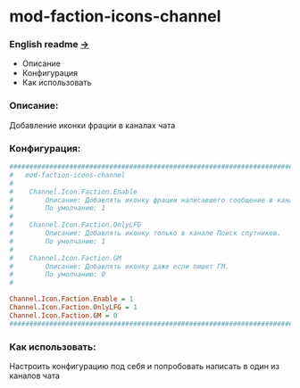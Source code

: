 # mod-faction-icons-channel

### English readme [->](https://github.com/Winfidonarleyan/kargatum-system/tree/master/src/mod-faction-icons-channel/README_eng.md)

- Описание
- Конфигурация
- Как использовать

### Описание:
Добавление иконки фрации в каналах чата

### Конфигурация:
```ini
###################################################################################################
#	mod-faction-icons-channel
#
#    Channel.Icon.Faction.Enable
#        Описание: Добавлять иконку фрации написавшего сообщение в канале.
#        По умолчанию: 1
#
#    Channel.Icon.Faction.OnlyLFG
#        Описание: Добавлять иконку только в канале Поиск спутников.
#        По умолчанию: 1
#
#    Channel.Icon.Faction.GM
#        Описание: Добавлять иконку даже если пишет ГМ.
#        По умолчанию: 0
#

Channel.Icon.Faction.Enable = 1
Channel.Icon.Faction.OnlyLFG = 1
Channel.Icon.Faction.GM = 0
###################################################################################################
```

### Как использовать:
Настроить конфигурацию под себя и попробовать написать в один из каналов чата
